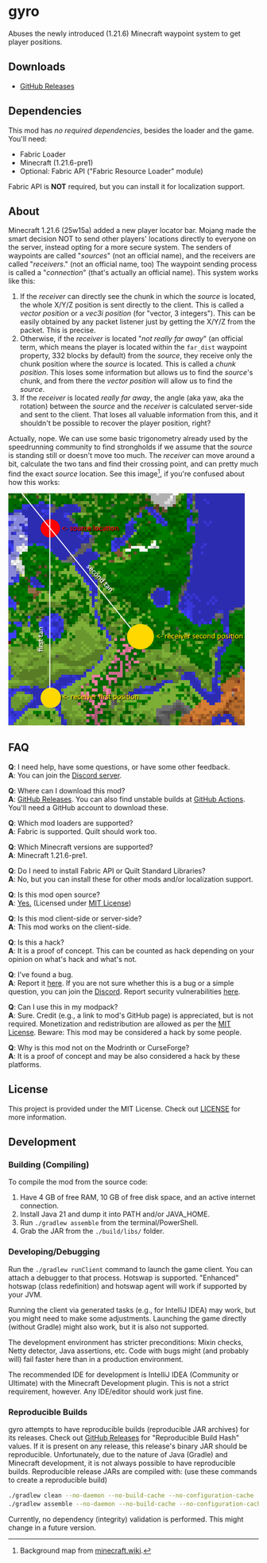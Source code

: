 # gyro

Abuses the newly introduced (1.21.6) Minecraft waypoint system to get player positions.

## Downloads

- [GitHub Releases](https://github.com/VidTu/gyro/releases)

## Dependencies

This mod has _no required dependencies_, besides the loader and the game.
You'll need:

- Fabric Loader
- Minecraft (1.21.6-pre1)
- Optional: Fabric API ("Fabric Resource Loader" module)

Fabric API is **NOT** required, but you can install it for localization support.

## About

Minecraft 1.21.6 (25w15a) added a new player locator bar. Mojang made the smart decision NOT to send other players'
locations directly to everyone on the server, instead opting for a more secure system. The senders of waypoints
are called "*sources*" (not an official name), and the receivers are called "*receivers*." (not an official name, too)
The waypoint sending process is called a "*connection*" (that's actually an official name). This system works like this:

1. If the *receiver* can directly see the chunk in which the *source* is located, the whole X/Y/Z position is sent
   directly to the client. This is called a *vector position* or a *vec3i position* (for "vector, 3 integers").
   This can be easily obtained by any packet listener just by getting the X/Y/Z from the packet. This is precise.
2. Otherwise, if the *receiver* is located "*not really far away*" (an official term, which means the player is located
   within the `far_dist` waypoint property, 332 blocks by default) from the *source*, they receive only the chunk
   position where the *source* is located. This is called a *chunk position*. This loses some information
   but allows us to find the *source*'s chunk, and from there the *vector position* will allow us to find the *source*.
3. If the *receiver* is located *really far away*, the angle (aka yaw, aka the rotation) between the *source* and the
   *receiver* is calculated server-side and sent to the client. That loses all valuable information from this,
   and it shouldn't be possible to recover the player position, right?

Actually, nope. We can use some basic trigonometry already used by the speedrunning community to find strongholds
if we assume that the *source* is standing still or doesn't move too much. The *receiver* can move around a bit,
calculate the two tans and find their crossing point, and can pretty much find the exact *source* location.
See this image[^1], if you're confused about how this works:

![an image of two tans crossing](taninfo.png)

## FAQ

**Q**: I need help, have some questions, or have some other feedback.  
**A**: You can join the [Discord server](https://discord.gg/Q6saSVSuYQ).

**Q**: Where can I download this mod?  
**A**: [GitHub Releases](https://github.com/VidTu/gyro/releases).
You can also find unstable builds at [GitHub Actions](https://github.com/VidTu/gyro/actions).
You'll need a GitHub account to download these.

**Q**: Which mod loaders are supported?  
**A**: Fabric is supported. Quilt should work too.

**Q**: Which Minecraft versions are supported?  
**A**: Minecraft 1.21.6-pre1.

**Q**: Do I need to install Fabric API or Quilt Standard Libraries?  
**A**: No, but you can install these for other mods and/or localization support.

**Q**: Is this mod open source?  
**A**: [Yes.](https://github.com/VidTu/gyro) (Licensed
under [MIT License](https://github.com/VidTu/gyro/blob/main/LICENSE))

**Q**: Is this mod client-side or server-side?  
**A**: This mod works on the client-side.

**Q**: Is this a hack?  
**A**: It is a proof of concept. This can be counted as hack depending on your opinion on what's hack and what's not.

**Q**: I've found a bug.  
**A**: Report it [here](https://github.com/VidTu/gyro/issues). If you are not sure whether this is a bug or a
simple question, you can join the [Discord](https://discord.gg/Q6saSVSuYQ).
Report security vulnerabilities [here](https://github.com/VidTu/gyro/security).

**Q**: Can I use this in my modpack?  
**A**: Sure. Credit (e.g., a link to mod's GitHub page) is appreciated, but is not required.
Monetization and redistribution are allowed as per the [MIT License](https://github.com/VidTu/gyro/blob/main/LICENSE).
Beware: This mod may be considered a hack by some people.

**Q**: Why is this mod not on the Modrinth or CurseForge?  
**A**: It is a proof of concept and may be also considered a hack by these platforms.

## License

This project is provided under the MIT License.
Check out [LICENSE](https://github.com/VidTu/gyro/blob/main/LICENSE) for more information.

## Development

### Building (Compiling)

To compile the mod from the source code:

1. Have 4 GB of free RAM, 10 GB of free disk space, and an active internet connection.
2. Install Java 21 and dump it into PATH and/or JAVA_HOME.
3. Run `./gradlew assemble` from the terminal/PowerShell.
4. Grab the JAR from the `./build/libs/` folder.

### Developing/Debugging

Run the `./gradlew runClient` command to launch the game client. You can attach a debugger to that process.
Hotswap is supported. "Enhanced" hotswap (class redefinition) and hotswap agent will work if supported by your JVM.

Running the client via generated tasks (e.g., for IntelliJ IDEA) may work, but you might need to make some adjustments.
Launching the game directly (without Gradle) might also work, but it is also not supported.

The development environment has stricter preconditions: Mixin checks, Netty detector, Java assertions, etc.
Code with bugs might (and probably will) fail faster here than in a production environment.

The recommended IDE for development is IntelliJ IDEA (Community or Ultimate) with the Minecraft Development plugin.
This is not a strict requirement, however. Any IDE/editor should work just fine.

### Reproducible Builds

gyro attempts to have reproducible builds (reproducible JAR archives) for its releases. Check out
[GitHub Releases](https://github.com/VidTu/gyro/releases) for "Reproducible Build Hash" values. If it is present
on any release, this release's binary JAR should be reproducible. Unfortunately, due to the nature of Java
(Gradle) and Minecraft development, it is not always possible to have reproducible builds.
Reproducible release JARs are compiled with: (use these commands to create a reproducible build)

```bash
./gradlew clean --no-daemon --no-build-cache --no-configuration-cache
./gradlew assemble --no-daemon --no-build-cache --no-configuration-cache
```

Currently, no dependency (integrity) validation is performed. This might change in a future version.

[^1]: Background map from [minecraft.wiki](https://minecraft.wiki/index.php?curid=122350).
